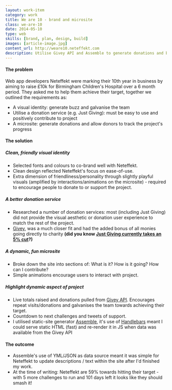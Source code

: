 ```yaml
---
layout: work-item
category: work
title: We are 10 - brand and microsite
class: we-are-10
date: 2014-05-10
type: web
skills: [brand, plan, design, build]
images: [article-image.jpg]
content_url: http://weare10.neteffekt.com
description: Utilise Givey API and Assemble to generate donations and buzz for charity project
---
```


#### The problem
Web app developers Neteffekt were marking their 10th year in business by aiming to raise £10k for Birmingham Children's Hospital over a 6 month period. They asked me to help them achieve their target, together we outlined the requirements as:

* A visual identity: generate buzz and galvanise the team
* Utilise a donation service (e.g. Just Giving): must be easy to use and positively contribute to project
* A microsite: generate donations and allow donors to track the project's progress


#### The solution

##### Clean, friendly visual identity
* Selected fonts and colours to co-brand well with Neteffekt.
* Clean design reflected Neteffekt's focus on ease-of-use.
* Extra dimension of friendliness/personality through slightly playful visuals (amplified by interactions/animations on the microsite) - required to encourage people to donate to or support the project.

##### A better donation service
* Researched a number of donation services: most (including Just Giving) did not provide the visual aesthetic or donation user experience to match the rest of the project.
* [Givey](http://givey.com), was a much closer fit and had the added bonus of all monies going directly to charity **(did you know [Just Giving currently takes an 5% cut](https://www.justgiving.com/fees/)?)**

##### A dynamic, fun microsite
* Broke down the site into sections of: What is it? How is it going? How can I contribute?
* Simple animations encourage users to interact with project.

##### Highlight dynamic aspect of project
* Live totals raised and donations pulled from [Givey API](). Encourages repeat visits/donations and galvanises the team towards achieving their target.
* Countdown to next challenges and tweets of support.
* I utilised static-site generator [Assemble](), it's use of [Handlebars]() meant I could serve static HTML (fast) and re-render it in JS when data was available from the Givey API


#### The outcome
* Assemble's use of YML/JSON as data source meant it was simple for Neteffekt to update descriptions / text within the site after I'd finished my work.
* At the time of writing: Neteffekt are 59% towards hitting their target - with 5 more challenges to run and 101 days left it looks like they should smash it!
